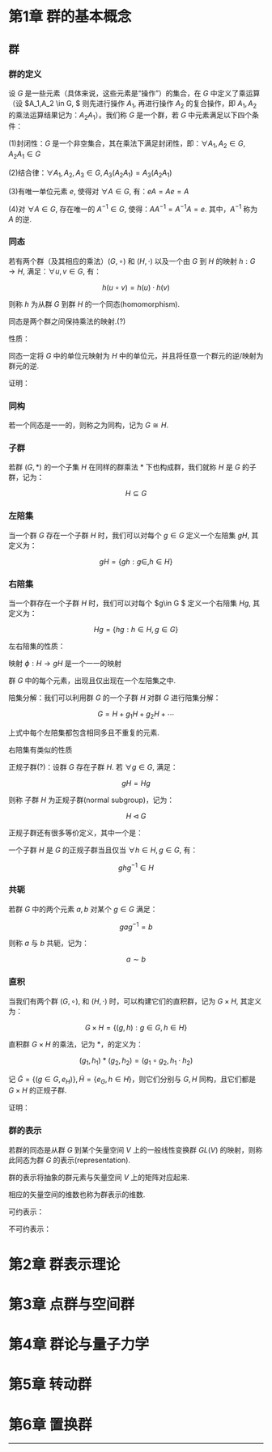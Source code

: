 # 第1章 群的基本概念

## 群

### 群的定义

设 $G$ 是一些元素（具体来说，这些元素是“操作”）的集合，在 $G$ 中定义了乘运算（设 $A_1,A_2 \in G, $ 则先进行操作 $A_1$, 再进行操作 $A_2$ 的复合操作，即 $A_1,A_2$ 的乘法运算结果记为：$A_2A_1$）。我们称 $G$ 是一个群，若 $G$ 中元素满足以下四个条件：

(1)封闭性：$G$ 是一个非空集合，其在乘法下满足封闭性，即：$\forall A_1,A_2\in G,A_2A_1 \in G$

(2)结合律：$\forall A_1,A_2,A_3\in G,A_3(A_2A_1)=A_3(A_2A_1)$

(3)有唯一单位元素 $e,$ 使得对 $\forall A\in G,$ 有：$eA=Ae=A$

(4)对 $\forall A\in G,$ 存在唯一的 $A^{-1}\in G,$ 使得：$AA^{-1}=A^{-1}A=e.$ 其中，$A^{-1}$ 称为 $A$ 的逆.  

### 同态

若有两个群（及其相应的乘法）$(G,\circ)$ 和 $(H,\cdot)$ 以及一个由 $G$ 到 $H$ 的映射 $h:G\to H,$ 满足：$\forall u,v\in G,$ 有：

$$
h(u\circ v)
=h(u)\cdot h(v)
$$

则称 $h$ 为从群 $G$ 到群 $H$ 的一个同态(homomorphism).

同态是两个群之间保持乘法的映射.(?)

性质：

同态一定将 $G$ 中的单位元映射为 $H$ 中的单位元，并且将任意一个群元的逆/映射为群元的逆.

证明：

### 同构

若一个同态是一一的，则称之为同构，记为 $G\cong H.$

### 子群

若群 $(G,*)$ 的一个子集 $H$ 在同样的群乘法 $*$ 下也构成群，我们就称 $H$ 是 $G$ 的子群，记为：

$$
H\subseteq G
$$

### 左陪集

当一个群 $G$ 存在一个子群 $H$ 时，我们可以对每个 $g\in G$ 定义一个左陪集 $gH,$ 其定义为：

$$
gH=\{gh:g\in ,h\in H  \}
$$

### 右陪集

当一个群存在一个子群 $H$ 时，我们可以对每个 $g\in G $ 定义一个右陪集 $Hg,$ 其定义为：

$$
Hg=\{hg:h\in H,g\in G \}
$$

左右陪集的性质：

映射 $\phi:H\to gH$ 是一个一一的映射

群 $G$ 中的每个元素，出现且仅出现在一个左陪集之中.


陪集分解：我们可以利用群 $G$ 的一个子群 $H$ 对群 $G$ 进行陪集分解：

$$
G=H+g_1H+g_2H+\cdots
$$

上式中每个左陪集都包含相同多且不重复的元素.

右陪集有类似的性质

正规子群(?)：设群 $G$ 存在子群 $H.$ 若 $\forall g\in G,$ 满足：

$$
gH=Hg
$$

则称 子群 $H$ 为正规子群(normal subgroup)，记为：

$$
H\lhd G
$$

正规子群还有很多等价定义，其中一个是：

一个子群 $H$ 是 $G$ 的正规子群当且仅当 $\forall h\in H,g\in G,$ 有：

$$
ghg^{-1}\in H
$$

### 共轭

若群 $G$ 中的两个元素 $a,b$ 对某个 $g\in G$ 满足：

$$
gag^{-1}=b
$$

则称 $a$ 与 $b$ 共轭，记为：

$$
a\sim b
$$

### 直积

当我们有两个群 $(G,\circ),$ 和 $(H,\cdot)$ 时，可以构建它们的直积群，记为 $G\times H,$ 其定义为：

$$
G\times H
=\{(g,h):g\in G,h\in H \}
$$

直积群 $G\times H$ 的乘法，记为 $*$，的定义为：

$$
(g_1,h_1)*(g_2,h_2)
=(g_1\circ g_2,h_1\cdot h_2)
$$

记 $\tilde{G}=\{(g\in G,e_H) \},\tilde{H}=\{e_G,h\in H \}$，则它们分别与 $G,H$ 同构，且它们都是 $G\times H$ 的正规子群.

证明：

### 群的表示

若群的同态是从群 $G$ 到某个矢量空间 $V$ 上的一般线性变换群 $GL(V)$ 的映射，则称此同态为群 $G$ 的表示(representation).

群的表示将抽象的群元素与矢量空间 $V$ 上的矩阵对应起来.

相应的矢量空间的维数也称为群表示的维数.

可约表示：

不可约表示：



# 第2章 群表示理论

# 第3章 点群与空间群

# 第4章 群论与量子力学

# 第5章 转动群

# 第6章 置换群





---




